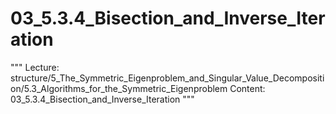 # 03_5.3.4_Bisection_and_Inverse_Iteration

"""
Lecture: structure/5_The_Symmetric_Eigenproblem_and_Singular_Value_Decomposition/5.3_Algorithms_for_the_Symmetric_Eigenproblem
Content: 03_5.3.4_Bisection_and_Inverse_Iteration
"""

